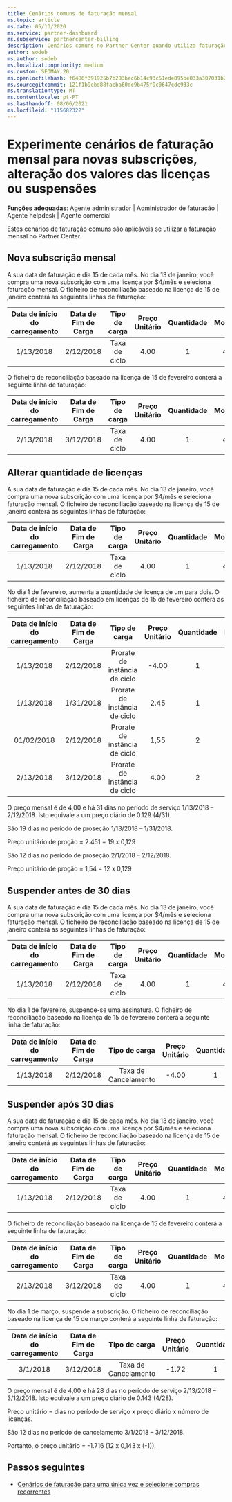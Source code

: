 ```yaml
---
title: Cenários comuns de faturação mensal
ms.topic: article
ms.date: 05/13/2020
ms.service: partner-dashboard
ms.subservice: partnercenter-billing
description: Cenários comuns no Partner Center quando utiliza faturação mensal - inclui a adição de novas subscrições, alteração da quantidade de licença e suspensão de subscrições.
author: sodeb
ms.author: sodeb
ms.localizationpriority: medium
ms.custom: SEOMAY.20
ms.openlocfilehash: f6486f391925b7b283bec6b14c93c51ede095be033a307031b20bc604a2629e5
ms.sourcegitcommit: 121f1b9cbd88faeba60dc9b475f9c0647cdc933c
ms.translationtype: MT
ms.contentlocale: pt-PT
ms.lasthandoff: 08/06/2021
ms.locfileid: "115682322"
---
```

# <a name="sample-monthly-billing-scenarios-for-new-subscriptions-changing-license-amounts-or-suspensions"></a>Experimente cenários de faturação mensal para novas subscrições, alteração dos valores das licenças ou suspensões

**Funções adequadas**: Agente administrador | Administrador de faturação | Agente helpdesk | Agente comercial

Estes [cenários de faturação comuns](common-billing-scenarios.md) são aplicáveis se utilizar a faturação mensal no Partner Center.

## <a name="new-monthly-subscription"></a>Nova subscrição mensal

A sua data de faturação é dia 15 de cada mês. No dia 13 de janeiro, você compra uma nova subscrição com uma licença por $4/mês e seleciona faturação mensal. O ficheiro de reconciliação baseado na licença de 15 de janeiro conterá as seguintes linhas de faturação:

|Data de início do carregamento |Data de Fim de Carga |Tipo de carga |Preço Unitário |Quantidade |Montante |
|       :---:      |    :---:       | :---:      |:---:      |:---:    |:---:  |
|1/13/2018         |2/12/2018    |Taxa de ciclo   |4.00       |1        |4.00 |

O ficheiro de reconciliação baseado na licença de 15 de fevereiro conterá a seguinte linha de faturação:

|Data de início do carregamento |Data de Fim de Carga |Tipo de carga |Preço Unitário |Quantidade |Montante |
|       :---:      |    :---:       | :---:      |:---:      |:---:    |:---:  |
|2/13/2018         |3/12/2018    |Taxa de ciclo   |4.00       |1        |4.00 |

## <a name="change-license-quantity"></a>Alterar quantidade de licenças

A sua data de faturação é dia 15 de cada mês. No dia 13 de janeiro, você compra uma nova subscrição com uma licença por $4/mês e seleciona faturação mensal. O ficheiro de reconciliação baseado na licença de 15 de janeiro conterá as seguintes linhas de faturação:

|Data de início do carregamento |Data de Fim de Carga |Tipo de carga |Preço Unitário |Quantidade |Montante |
|       :---:      |    :---:       | :---:      |:---:      |:---:    |:---:  |
|1/13/2018         |2/12/2018    |Taxa de ciclo   |4.00       |1        |4.00    |

No dia 1 de fevereiro, aumenta a quantidade de licença de um para dois. O ficheiro de reconciliação baseado em licenças de 15 de fevereiro conterá as seguintes linhas de faturação:

|Data de início do carregamento |Data de Fim de Carga |Tipo de carga |Preço Unitário |Quantidade |Montante |
|       :---:      |    :---:       | :---:      |:---:      |:---:    |:---:  |
| 1/13/2018        |2/12/2018    |Prorate de instância de ciclo   |-4.00       |1        |-4.00   |
|1/13/2018         |1/31/2018    | Prorate de instância de ciclo   |2.45       |1        |2.45    |
|01/02/2018         |2/12/2018    | Prorate de instância de ciclo   |1,55       |2        |3.10    |
|2/13/2018         |3/12/2018    | Prorate de instância de ciclo   |4.00       |2        |8.00    |

O preço mensal é de 4,00 e há 31 dias no período de serviço 1/13/2018 – 2/12/2018. Isto equivale a um preço diário de 0.129 (4/31).

São 19 dias no período de proseção 1/13/2018 – 1/31/2018.

Preço unitário de proção = 2.451 = 19 x 0,129

São 12 dias no período de proseção 2/1/2018 – 2/12/2018.

Preço unitário de proção = 1,54 = 12 x 0,129

## <a name="suspend-before-30-days"></a>Suspender antes de 30 dias

A sua data de faturação é dia 15 de cada mês. No dia 13 de janeiro, você compra uma nova subscrição com uma licença por $4/mês e seleciona faturação mensal. O ficheiro de reconciliação baseado na licença de 15 de janeiro conterá as seguintes linhas de faturação:

|Data de início do carregamento |Data de Fim de Carga |Tipo de carga |Preço Unitário |Quantidade |Montante |
|       :---:      |    :---:       | :---:      |:---:      |:---:    |:---:  |
|1/13/2018         |2/12/2018    |Taxa de ciclo   |4.00       |1        |4.00    |

No dia 1 de fevereiro, suspende-se uma assinatura. O ficheiro de reconciliação baseado na licença de 15 de fevereiro conterá a seguinte linha de faturação:

|Data de início do carregamento |Data de Fim de Carga |Tipo de carga |Preço Unitário |Quantidade |Montante |
|       :---:      |    :---:       | :---:      |:---:      |:---:    |:---:  |
1/13/2018|2/12/2018|Taxa de Cancelamento|-4.00|1|-4.00

## <a name="suspend-after-30-days"></a>Suspender após 30 dias

A sua data de faturação é dia 15 de cada mês. No dia 13 de janeiro, você compra uma nova subscrição com uma licença por $4/mês e seleciona faturação mensal. O ficheiro de reconciliação baseado na licença de 15 de janeiro conterá as seguintes linhas de faturação:

|Data de início do carregamento |Data de Fim de Carga |Tipo de carga |Preço Unitário |Quantidade |Montante |
|       :---:      |    :---:       | :---:      |:---:      |:---:    |:---:  |
1/13/2018|2/12/2018|Taxa de ciclo|4.00|1|4.00

O ficheiro de reconciliação baseado na licença de 15 de fevereiro conterá a seguinte linha de faturação:

|Data de início do carregamento |Data de Fim de Carga |Tipo de carga |Preço Unitário |Quantidade |Montante |
|       :---:      |    :---:       | :---:      |:---:      |:---:    |:---:  |
2/13/2018|3/12/2018|Taxa de ciclo|4.00|1|4.00

No dia 1 de março, suspende a subscrição. O ficheiro de reconciliação baseado na licença de 15 de março conterá a seguinte linha de faturação:

|Data de início do carregamento |Data de Fim de Carga |Tipo de carga |Preço Unitário |Quantidade |Montante |
|       :---:      |    :---:       | :---:      |:---:      |:---:    |:---:  |
3/1/2018|3/12/2018|Taxa de Cancelamento|-1.72|1|-1.72

O preço mensal é de 4,00 e há 28 dias no período de serviço 2/13/2018 – 3/12/2018. Isto equivale a um preço diário de 0.143 (4/28).

Preço unitário = dias no período de serviço x preço diário x número de licenças.

São 12 dias no período de cancelamento 3/1/2018 – 3/12/2018.

Portanto, o preço unitário = -1.716 (12 x 0,143 x (-1)).

## <a name="next-steps"></a>Passos seguintes

- [Cenários de faturação para uma única vez e selecione compras recorrentes](common-billing-scenarios-onetime-recurring.md)